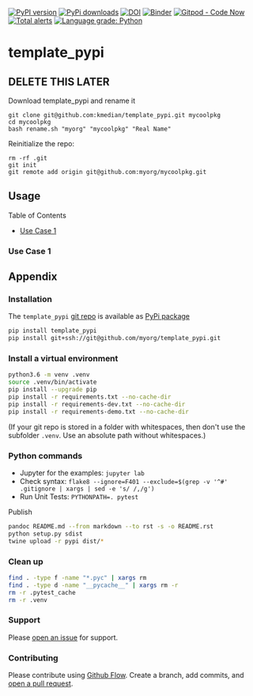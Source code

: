 [![PyPI version](https://badge.fury.io/py/template_pypi.svg)](https://badge.fury.io/py/template_pypi)
[![PyPi downloads](https://img.shields.io/pypi/dm/template_pypi)](https://img.shields.io/pypi/dm/template_pypi)
[![DOI](https://zenodo.org/badge/DOI/10.5281/zenodo.4284804.svg)](https://doi.org/10.5281/zenodo.4284804)
[![Binder](https://mybinder.org/badge.svg)](https://mybinder.org/v2/gh/myorg/template_pypi/master?urlpath=lab)
[![Gitpod - Code Now](https://img.shields.io/badge/Gitpod-code%20now-blue.svg?longCache=true)](https://gitpod.io#https://github.com/myorg/template_pypi)
[![Total alerts](https://img.shields.io/lgtm/alerts/g/myorg/template_pypi.svg?logo=lgtm&logoWidth=18)](https://lgtm.com/projects/g/myorg/template_pypi/alerts/)
[![Language grade: Python](https://img.shields.io/lgtm/grade/python/g/myorg/template_pypi.svg?logo=lgtm&logoWidth=18)](https://lgtm.com/projects/g/myorg/template_pypi/context:python)

# template_pypi

## DELETE THIS LATER 
Download template_pypi and rename it

```
git clone git@github.com:kmedian/template_pypi.git mycoolpkg
cd mycoolpkg
bash rename.sh "myorg" "mycoolpkg" "Real Name"
```

Reinitialize the repo:

```
rm -rf .git
git init
git remote add origin git@github.com:myorg/mycoolpkg.git
```


## Usage

Table of Contents

* [Use Case 1](#use-case-1)


### Use Case 1


## Appendix

### Installation
The `template_pypi` [git repo](http://github.com/myorg/template_pypi) is available as [PyPi package](https://pypi.org/project/template_pypi)

```sh
pip install template_pypi
pip install git+ssh://git@github.com/myorg/template_pypi.git
```

### Install a virtual environment

```sh
python3.6 -m venv .venv
source .venv/bin/activate
pip install --upgrade pip
pip install -r requirements.txt --no-cache-dir
pip install -r requirements-dev.txt --no-cache-dir
pip install -r requirements-demo.txt --no-cache-dir
```

(If your git repo is stored in a folder with whitespaces, then don't use the subfolder `.venv`. Use an absolute path without whitespaces.)

### Python commands

* Jupyter for the examples: `jupyter lab`
* Check syntax: `flake8 --ignore=F401 --exclude=$(grep -v '^#' .gitignore | xargs | sed -e 's/ /,/g')`
* Run Unit Tests: `PYTHONPATH=. pytest`

Publish

```sh
pandoc README.md --from markdown --to rst -s -o README.rst
python setup.py sdist 
twine upload -r pypi dist/*
```

### Clean up 

```sh
find . -type f -name "*.pyc" | xargs rm
find . -type d -name "__pycache__" | xargs rm -r
rm -r .pytest_cache
rm -r .venv
```


### Support
Please [open an issue](https://github.com/myorg/template_pypi/issues/new) for support.


### Contributing
Please contribute using [Github Flow](https://guides.github.com/introduction/flow/). Create a branch, add commits, and [open a pull request](https://github.com/myorg/template_pypi/compare/).
